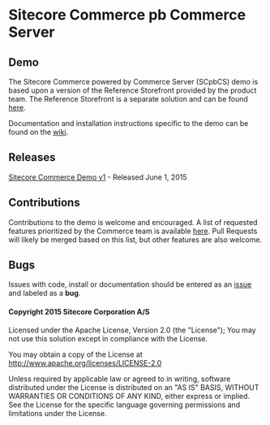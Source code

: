 # Sitecore Commerce pb Commerce Server 
## Demo 

The Sitecore Commerce powered by Commerce Server (SCpbCS) demo is based upon a version of the Reference Storefront provided by the product team. The Reference Storefront is a separate solution and can be found [here](https://github.com/Sitecore/Reference-Storefront/releases).

Documentation and installation instructions specific to the demo can be found on the [wiki](https://github.com/Sitecore/sccs-demo/wiki).

## Releases

[Sitecore Commerce Demo v1](https://github.com/Sitecore/sccs-demo/releases/tag/v1.0) - Released June 1, 2015

## Contributions

Contributions to the demo is welcome and encouraged. A list of requested features prioritized by the Commerce team is available [here](https://github.com/Sitecore/sccs-demo/issues?page=1&q=is%3Aopen+is%3Aissue+label%3Afeature). Pull Requests will likely be merged based on this list, but other features are also welcome.

## Bugs

Issues with code, install or documentation should be entered as an [issue](https://github.com/Sitecore/sccs-demo/issues) and labeled as a __bug__.

#### Copyright 2015 Sitecore Corporation A/S

Licensed under the Apache License, Version 2.0 (the "License"); You may not use this solution except in compliance with the License.

You may obtain a copy of the License at http://www.apache.org/licenses/LICENSE-2.0

Unless required by applicable law or agreed to in writing, software distributed under the License is distributed on an "AS IS" BASIS, WITHOUT WARRANTIES OR CONDITIONS OF ANY KIND, either express or implied. See the License for the specific language governing permissions and limitations under the License.

